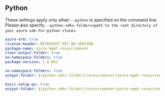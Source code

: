 ## Python

These settings apply only when `--python` is specified on the command line.
Please also specify `--python-sdks-folder=<path to the root directory of your azure-sdk-for-python clone>`.

```yaml $(python) && $(track2)
azure-arm: true 
license-header: MICROSOFT_MIT_NO_VERSION
package-name: azure-mgmt-resourcemover
clear-output-folder: true
no-namespace-folders: true
package-version: 1.0.0b1
```

```yaml $(python) && $(python-mode) == 'update' && $(track2)
no-namespace-folders: true
output-folder: $(python-sdks-folder)/resourcemover/azure-mgmt-resourcemover/azure/mgmt/resourcemover
```

``` yaml $(python) && $(python-mode) == 'create' && $(track2)
basic-setup-py: true 
output-folder: $(python-sdks-folder)/resourcemover/azure-mgmt-resourcemover
```
